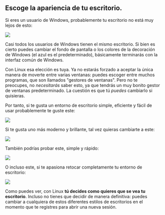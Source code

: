 



<h2>Escoge la apariencia de tu escritorio.</h2>

Si eres un usuario de Windows, probablemente tu escritorio no está muy lejos de esto:

<img src="Images/windows_vista.jpg" />

Casi todos los usuarios de Windows tienen el mismo escritorio. Si bien es cierto puedes cambiar el fondo de pantalla o los colores de la decoración de Windows (el azul es el predeterminado), básicamente terminarás con la interfaz común de Windows.

Con Linux esa elección es tuya. Ya no estarás forzado a aceptar la única manera de moverte entre varias ventanas: puedes escoger entre muchos programas, que son llamados "gestores de ventanas". Pero no te preocupes, no <i>necesitarás</i> saber esto, ya que tendrás un muy bonito gestor de ventanas predeterminado. La cuestión es que tú <i>puedes</i> cambiarlo si quisieras.

Por tanto, si te gusta un entorno de escritorio simple, eficiente y fácil de usar probablemente te guste este:

<img src="Images/ubuntu.jpg"/>

Si te gusta uno más moderno y brillante, tal vez quieras cambiarte a este:

<img src="Images/kde.png" />

También podrías probar este, simple y rápido:

<img src="Images/xfce.jpg" />

O incluso este, si te apasiona retocar completamente tu entorno de escritorio:

<img src="Images/wm.jpg" />

Como puedes ver, con Linux <b>tú decides como quieres que se vea tu escritorio</b>. Incluso no tienes que decidir de manera definitiva: puedes cambiar a cualquiera de estos diferentes estilos de escritorios en el momento que te registres para abrir una nueva sesión.






